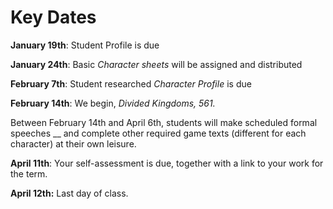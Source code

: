 # Key Dates

**January 19th**: Student Profile is due

**January 24th**: Basic _Character sheets_ will be assigned and distributed

**February 7th**: Student researched _Character Profile_ is due

**February 14th**: We begin, _Divided Kingdoms, 561._&#x20;

Between February 14th and April 6th, students will make scheduled formal speeches __ and complete other required game texts (different for each character) at their own leisure. &#x20;

**April 11th**: Your self-assessment is due, together with a link to your work for the term.&#x20;

**April 12th:** Last day of class.&#x20;



